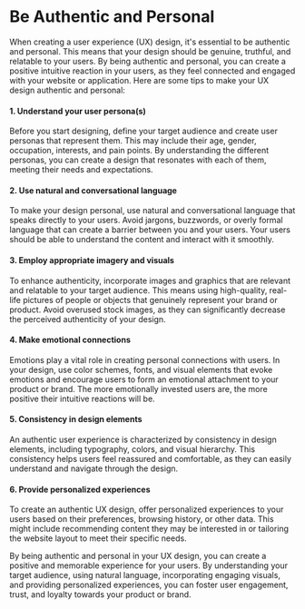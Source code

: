 # Be Authentic and Personal

When creating a user experience (UX) design, it's essential to be authentic and personal. This means that your design should be genuine, truthful, and relatable to your users. By being authentic and personal, you can create a positive intuitive reaction in your users, as they feel connected and engaged with your website or application. Here are some tips to make your UX design authentic and personal:

#### 1. Understand your user persona(s)

Before you start designing, define your target audience and create user personas that represent them. This may include their age, gender, occupation, interests, and pain points. By understanding the different personas, you can create a design that resonates with each of them, meeting their needs and expectations.

#### 2. Use natural and conversational language

To make your design personal, use natural and conversational language that speaks directly to your users. Avoid jargons, buzzwords, or overly formal language that can create a barrier between you and your users. Your users should be able to understand the content and interact with it smoothly.

#### 3. Employ appropriate imagery and visuals

To enhance authenticity, incorporate images and graphics that are relevant and relatable to your target audience. This means using high-quality, real-life pictures of people or objects that genuinely represent your brand or product. Avoid overused stock images, as they can significantly decrease the perceived authenticity of your design.

#### 4. Make emotional connections

Emotions play a vital role in creating personal connections with users. In your design, use color schemes, fonts, and visual elements that evoke emotions and encourage users to form an emotional attachment to your product or brand. The more emotionally invested users are, the more positive their intuitive reactions will be.

#### 5. Consistency in design elements

An authentic user experience is characterized by consistency in design elements, including typography, colors, and visual hierarchy. This consistency helps users feel reassured and comfortable, as they can easily understand and navigate through the design.

#### 6. Provide personalized experiences

To create an authentic UX design, offer personalized experiences to your users based on their preferences, browsing history, or other data. This might include recommending content they may be interested in or tailoring the website layout to meet their specific needs.

By being authentic and personal in your UX design, you can create a positive and memorable experience for your users. By understanding your target audience, using natural language, incorporating engaging visuals, and providing personalized experiences, you can foster user engagement, trust, and loyalty towards your product or brand.